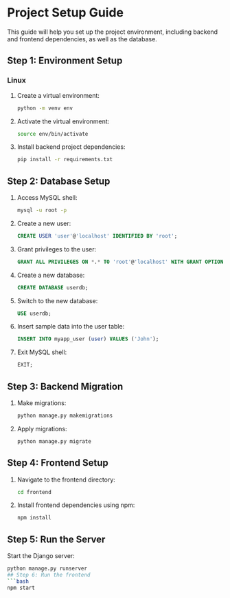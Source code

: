 # Project Setup Guide

This guide will help you set up the project environment, including backend and frontend dependencies, as well as the database.

## Step 1: Environment Setup

### Linux
1. Create a virtual environment:
    ```bash
    python -m venv env
    ```

2. Activate the virtual environment:
    ```bash
    source env/bin/activate
    ```

3. Install backend project dependencies:
    ```bash
    pip install -r requirements.txt
    ```

## Step 2: Database Setup

1. Access MySQL shell:
    ```bash
    mysql -u root -p
    ```

2. Create a new user:
    ```sql
    CREATE USER 'user'@'localhost' IDENTIFIED BY 'root';
    ```

3. Grant privileges to the user:
    ```sql
    GRANT ALL PRIVILEGES ON *.* TO 'root'@'localhost' WITH GRANT OPTION;
    ```

4. Create a new database:
    ```sql
    CREATE DATABASE userdb;
    ```

5. Switch to the new database:
    ```sql
    USE userdb;
    ```

6. Insert sample data into the user table:
    ```sql
    INSERT INTO myapp_user (user) VALUES ('John');
    ```

7. Exit MySQL shell:
    ```sql
    EXIT;
    ```

## Step 3: Backend Migration

1. Make migrations:
    ```bash
    python manage.py makemigrations
    ```

2. Apply migrations:
    ```bash
    python manage.py migrate
    ```

## Step 4: Frontend Setup

1. Navigate to the frontend directory:
    ```bash
    cd frontend
    ```

2. Install frontend dependencies using npm:
    ```bash
    npm install
    ```

## Step 5: Run the Server

Start the Django server:
```bash
python manage.py runserver
## Step 6: Run the frontend
```bash
npm start

